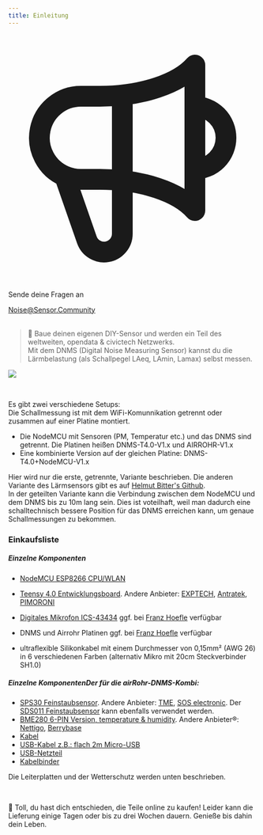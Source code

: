 ```yaml
---
title: Einleitung
---
```


  <div class="max-w-screen-xl mx-auto pt-5">
      <div class="p-2 rounded-lg bg-indigo-100 shadow-lg sm:p-3">
      <div class="flex items-center">
            <span class="p-2 rounded-lg bg-indigo-500">
              <svg class="h-8 w-8 text-white" fill="none" viewBox="0 0 24 24" stroke="currentColor">
                <path stroke-linecap="round" stroke-linejoin="round" stroke-width="2" d="M11 5.882V19.24a1.76 1.76 0 01-3.417.592l-2.147-6.15M18 13a3 3 0 100-6M5.436 13.683A4.001 4.001 0 017 6h1.832c4.1 0 7.625-1.234 9.168-3v14c-1.543-1.766-5.067-3-9.168-3H7a3.988 3.988 0 01-1.564-.317z" />
              </svg>
            </span>
        <div class="flex flex-wrap">
          <div class="flex-wrap flex">
            <p class="pt-1 text-indigo-700 font-medium">
                Sende deine Fragen an</p>
          <a href="mailto:Noise@Sensor.Community" class="ml-1 font-medium underline text-white hover:text-yellow-600">
                  Noise@Sensor.Community</a>
          </div>
           </div>
      </div>
    </div>
  </div>

<br>

> 🚧 Baue deinen eigenen DIY-Sensor und werden ein Teil des weltweiten, opendata & civictech Netzwerks. <br> Mit dem DNMS (Digital Noise Measuring Sensor) kannst du die Lärmbelastung (als Schallpegel LAeq, LAmin, Lamax) selbst messen.

 <img src="../docs/dnms/dnms-noise-measuring-sensor-kit.jpg" style="display: block; margin: 1em 0" loading="lazy"/>

 <br>

Es gibt zwei verschiedene Setups:  
Die Schallmessung ist mit dem WiFi-Komunnikation getrennt oder zusammen auf einer Platine montiert. 
* Die NodeMCU mit Sensoren (PM, Temperatur etc.) und das DNMS sind getrennt. Die Platinen heißen DNMS-T4.0-V1.x und AIRROHR-V1.x
* Eine kombinierte Version auf der gleichen Platine: DNMS-T4.0+NodeMCU-V1.x

Hier wird nur die erste, getrennte, Variante beschrieben. Die anderen Variante des Lärmsensors gibt es auf [Helmut Bitter's Github](https://github.com/hbitter/DNMS/tree/master/Manual).   
In der geteilten Variante kann die Verbindung zwischen dem NodeMCU und dem DNMS bis zu 10m lang sein. Dies ist voteilhaft, weil man dadurch eine schalltechnisch bessere Position für das DNMS erreichen kann, um genaue Schallmessungen zu bekommen.

### Einkaufsliste

##### Einzelne Komponenten
* [NodeMCU ESP8266 CPU/WLAN](https://www.aliexpress.com/wholesale?groupsort=1&SortType=price_asc&SearchText=nodemcu+v3+esp8266+ch340)
* [Teensy 4.0 Entwicklungsboard](https://www.pjrc.com/store/teensy40.html). Andere Anbieter: [EXPTECH](https://www.exp-tech.de/plattformen/teensy/9596/teensy-4.0-development-board), [Antratek](https://www.antratek.de/teensy-4-0), [PIMORONI](https://shop.pimoroni.com/products/teensy-4-0-development-board)
* [Digitales Mikrofon ICS-43434](https://www.tindie.com/products/onehorse/ics43434-i2s-digital-microphone/) ggf. bei [Franz Hoefle](mailto:franz.hoefle@buergerforum-gladbeck.de) verfügbar
* DNMS und Airrohr Platinen ggf. bei [Franz Hoefle](mailto:franz.hoefle@buergerforum-gladbeck.de) verfügbar

* ultraflexible Silikonkabel mit einem Durchmesser von 0,15mm² (AWG 26) in 6 verschiedenen Farben
  (alternativ Mikro mit 20cm Steckverbinder SH1.0)
  <br>


##### Einzelne KomponentenDer für die airRohr-DNMS-Kombi:
* [SPS30 Feinstaubsensor](https://www.sparkfun.com/products/15103). Andere Anbieter: [TME](https://www.tme.eu/de/details/sps30/gassensoren/sensirion/1-101638-10/?brutto=1), [SOS electronic](https://www.soselectronic.de/products/sensirion/sps30-2-304234). Der [SDS011 Feinstaubsensor](https://de.aliexpress.com/wholesale?catId=0&initiative_id=AS_20200813122806&SearchText=sds011) kann ebenfalls verwendet werden.
* [BME280 6-PIN Version, temperature & humidity](https://www.aliexpress.com/wholesale?catId=0&initiative_id=SB_20200308040440&SearchText=bme280+-5V+%2B3.3V). Andere Anbieter®: [Nettigo](https://nettigo.eu/products/module-pressure-humidity-and-temperature-sensor-bosch-bme280), [Berrybase](https://www.berrybase.de/sensoren-module/feuchtigkeit/gy-bme280-breakout-board-3in1-sensor-f-252-r-temperatur-luftfeuchtigkeit-und-luftdruck?c=92)
* [Kabel](http://www.aliexpress.com/wholesale?groupsort=1&SortType=price_asc&SearchText=Dupont+cable+20cm+female-female)
* [USB-Kabel z.B.: flach 2m Micro-USB](https://www.aliexpress.com/wholesale?catId=0&initiative_id=SB_20200308040708&SearchText=micro+usb+flat+cable+2m)
* [USB-Netzteil](https://www.aliexpress.com/wholesale?catId=0&initiative_id=SB_20200308040834&SearchText=single+micro+usb+eu+power+supply)
* [Kabelbinder](https://www.aliexpress.com/wholesale?catId=0&initiative_id=SB_20200308040852&SearchText=cable+straps)

Die Leiterplatten und der Wetterschutz werden unten beschrieben.

<br>

🙌 Toll, du hast dich entschieden, die Teile online zu kaufen! Leider kann die Lieferung einige Tagen oder bis zu drei Wochen dauern. Genieße bis dahin dein Leben.
